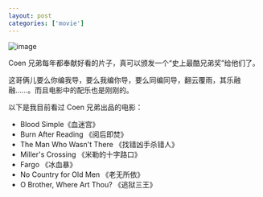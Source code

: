 ```yaml
---
layout: post
categories: ['movie']
---
```

![image](http://fangming.li/wimgs/blog/the-coens.jpg)

Coen 兄弟每年都奉献好看的片子，真可以颁发一个“史上最酷兄弟奖”给他们了。

这哥俩儿要么你编我导，要么我编你导，要么同编同导，翻云覆雨，其乐融融……。而且电影中的配乐也是刚刚的。

以下是我目前看过 Coen 兄弟出品的电影：

* Blood Simple《血迷宫》
* Burn After Reading 《阅后即焚》
* The Man Who Wasn't There 《找错凶手杀错人》
* Miller's Crossing 《米勒的十字路口》
* Fargo 《冰血暴》
* No Country for Old Men 《老无所依》
* O Brother, Where Art Thou? 《逃狱三王》